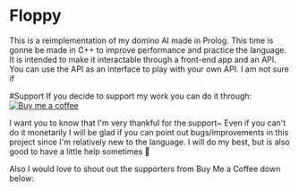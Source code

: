 # Floppy
This is a reimplementation of my domino AI made in Prolog. This time is gonne be made in C++ to improve performance and practice the language. It is intended to make it interactable through a front-end app and an API. You can use the API as an interface to play with your own API. I am not sure if 

#Support
If you decide to support my work you can do it through:
[![Buy me a coffee](https://cdn.buymeacoffee.com/buttons/v2/default-yellow.png)](https://www.buymeacoffee.com/sergio.pereo)

I want you to know that I'm very thankful for the support~
Even if you can't do it monetarily I will be glad if you can point out bugs/improvements in this project since I'm relatively new to the language. I will do my best, but is also good to have a little help sometimes 🙂

Also I would love to shout out the supporters from Buy Me a Coffee down below:
